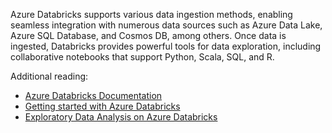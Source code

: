 Azure Databricks supports various data ingestion methods, enabling seamless integration with numerous data sources such as Azure Data Lake, Azure SQL Database, and Cosmos DB, among others. Once data is ingested, Databricks provides powerful tools for data exploration, including collaborative notebooks that support Python, Scala, SQL, and R.

Additional reading:

- [Azure Databricks Documentation](https://learn.microsoft.com/azure/databricks/?azure-portal=true)
- [Getting started with Azure Databricks](https://learn.microsoft.com/azure/databricks/getting-started/?azure-portal=true)
- [Exploratory Data Analysis on Azure Databricks](https://learn.microsoft.com/azure/databricks/exploratory-data-analysis/?azure-portal=true)
